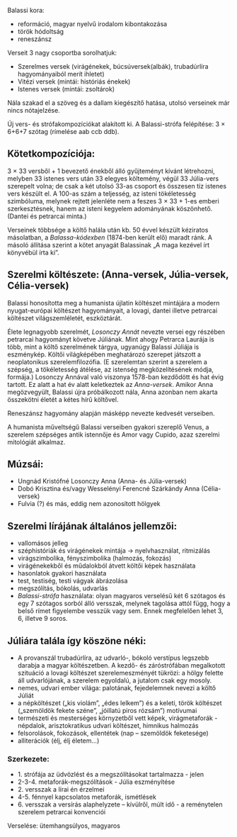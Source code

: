 Balassi kora:
 - reformáció, magyar nyelvű irodalom kibontakozása
 - török hódoltság
 - reneszánsz

Verseit 3 nagy csoportba sorolhatjuk:

 - Szerelmes versek (virágénekek, búcsúversek(albák), trubadúrlíra hagyományaiból merít ihletet)
 - Vitézi versek (mintái: históriás énekek)
 - Istenes versek (mintái: zsoltárok)

Nála szakad el a szöveg és a dallam kiegészítő hatása, utolsó verseinek már nincs nótajelzése.

Új vers- és strófakompozíciókat alakított ki. A Balassi-strófa felépítése: 3 × 6+6+7 szótag (rímelése aab ccb ddb).

## Kötetkompozíciója:

3 × 33 versből + 1 bevezető énekből álló gyűjteményt kívánt létrehozni, melyben 33 istenes vers után 33 elegyes költemény, végül 33 Júlia-vers szerepelt volna; de csak a két utolsó 33-as csoport és összesen tíz istenes vers készült el. A 100-as szám a teljesség, az isteni tökéletesség szimbóluma, melynek rejtett jelenléte nem a feszes 3 × 33 + 1-es emberi szerkesztésnek, hanem az isteni kegyelem adományának köszönhető. (Dantei és petrarcai minta.)

Verseinek többsége a költő halála után kb. 50 évvel készült kéziratos másolatban, a *Balassa-kódexben* (1874-ben került elő) maradt ránk. A másoló állítása szerint a kötet anyagát Balassinak „A maga kezével írt könyvébül írta ki”.

## Szerelmi költészete: (Anna-versek, Júlia-versek, Célia-versek)

Balassi honosította meg a humanista újlatin költészet mintájára a modern nyugat-európai költészet hagyományait, a lovagi, dantei illetve petrarcai költészet világszemléletét, eszköztárát.

Élete legnagyobb szerelmét, *Losonczy Annát* nevezte versei egy részében petrarcai hagyományt követve Júliának. Mint ahogy Petrarca Laurája is több, mint a költő szerelmének tárgya, ugyanúgy Balassi Júliája is eszménykép. Költői világképében meghatározó szerepet játszott a neoplatonikus szerelemfilozófia. (E szerelemtan szerint a szerelem a szépség, a tökéletesség átélése, az istenség megközelítésének módja, formája.) Losonczy Annával való viszonya 1578-ban kezdődött és hat évig tartott. Ez alatt a hat év alatt keletkeztek az *Anna-versek*. Amikor Anna megözvegyült, Balassi újra próbálkozott nála, Anna azonban nem akarta összekötni életét a kétes hírű költővel.

Reneszánsz hagyomány alapján másképp nevezte kedvesét verseiben.

A humanista műveltségű Balassi verseiben gyakori szereplő Venus, a szerelem szépséges antik istennője és Amor vagy Cupido, azaz szerelmi mitológiát alkalmaz.

## Múzsái:

 - Ungnád Kristófné Losonczy Anna (Anna- és Júlia-versek)
 - Dobó Krisztina és/vagy Wesselényi Ferencné Szárkándy Anna (Célia-versek)
 - Fulvia (?) és más, eddig nem azonosított hölgyek

## Szerelmi lírájának általános jellemzői:

 - vallomásos jelleg
 - széphistóriák és virágénekek mintája → nyelvhasználat, ritmizálás
 - virágszimbolika, fényszimbolika (halmozás, fokozás)
 - virágénekekből és műdalokból átvett költői képek használata
 - hasonlatok gyakori használata
 - test, testiség, testi vágyak ábrázolása
 - megszólítás, bókolás, udvarlás
 - *Balassi-strófa* használata: olyan magyaros verselésű két 6 szótagos és egy 7 szótagos sorból álló versszak, melynek tagolása attól függ, hogy a belső rímet figyelembe vesszük vagy sem. Ennek megfelelően lehet 3, 6, illetve 9 soros.

## Júliára talála így köszöne néki:

 - A provanszál trubadúrlíra, az udvarló-, bókoló verstípus legszebb darabja a magyar költészetben. A kezdő- és záróstrófában megalkotott szituáció a lovagi költészet szerelemeszményét tükrözi: a hölgy felette áll udvarlójának, a szerelem egyoldalú, a jutalom csak egy mosoly.
 - nemes, udvari ember világa: palotának, fejedelemnek nevezi a költő Júliát
 - a népköltészet („kis violám”, „édes lelkem”) és a keleti, török költészet („szemöldök fekete széne”, „jó­illatú piros rózsám”) motívumai
 - természeti és mesterséges környzetből vett képek, virágmetaforák - népdalok, arisztokratikus udvari költészet, himnikus halmozás
 - felsorolások, fokozások, ellentétek (nap – szemöldök feketesége)
 - alliterációk (élj, élj életem...)

### Szerkezete:

 - 1\. strófája az üdvözlést és a megszólításokat tartalmazza - jelen
 - 2-3-4. metaforák-megszólítások - Júlia eszményítése
 - 2\. versszak a lírai én érzelmei
 - 4-5. fénnyel kapcsolatos metaforák, ismétlések
 - 6\. versszak a versírás alaphelyzete – kívülről, múlt idő - a reménytelen szerelem petrarcai konvenciói

Verselése: ütemhangsúlyos, magyaros
